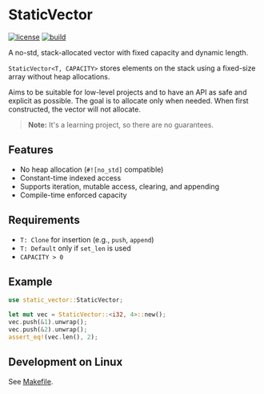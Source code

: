 # StaticVector

[![license](https://img.shields.io/badge/License-MIT-blue.svg)](https://opensource.org/licenses/MIT)
[![build](https://github.com/andreiavrammsd/static_vector.rs/workflows/CI/badge.svg)](https://github.com/andreiavrammsd/static_vector.rs/actions/workflows/ci.yml)

A no-std, stack-allocated vector with fixed capacity and dynamic length.

`StaticVector<T, CAPACITY>` stores elements on the stack using a fixed-size array without heap allocations.

Aims to be suitable for low-level projects and to have an API as safe and explicit as possible.
The goal is to allocate only when needed. When first constructed, the vector will not allocate.

> **Note:** It's a learning project, so there are no guarantees.

## Features

- No heap allocation (`#![no_std]` compatible)
- Constant-time indexed access
- Supports iteration, mutable access, clearing, and appending
- Compile-time enforced capacity

## Requirements

- `T: Clone` for insertion (e.g., `push`, `append`)
- `T: Default` only if `set_len` is used
- `CAPACITY > 0`

## Example

```rust
use static_vector::StaticVector;

let mut vec = StaticVector::<i32, 4>::new();
vec.push(&1).unwrap();
vec.push(&2).unwrap();
assert_eq!(vec.len(), 2);
```

## Development on Linux

See [Makefile](Makefile).
